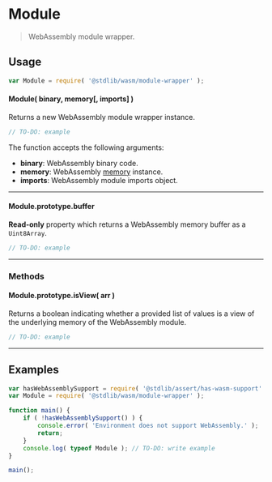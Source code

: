 <!--

@license Apache-2.0

Copyright (c) 2024 The Stdlib Authors.

Licensed under the Apache License, Version 2.0 (the "License");
you may not use this file except in compliance with the License.
You may obtain a copy of the License at

   http://www.apache.org/licenses/LICENSE-2.0

Unless required by applicable law or agreed to in writing, software
distributed under the License is distributed on an "AS IS" BASIS,
WITHOUT WARRANTIES OR CONDITIONS OF ANY KIND, either express or implied.
See the License for the specific language governing permissions and
limitations under the License.

-->

# Module

> WebAssembly module wrapper.

<!-- Section to include introductory text. Make sure to keep an empty line after the intro `section` element and another before the `/section` close. -->

<section class="intro">

</section>

<!-- /.intro -->

<!-- Package usage documentation. -->

<section class="usage">

## Usage

```javascript
var Module = require( '@stdlib/wasm/module-wrapper' );
```

#### Module( binary, memory\[, imports] )

Returns a new WebAssembly module wrapper instance.

```javascript
// TO-DO: example
```

The function accepts the following arguments:

-   **binary**: WebAssembly binary code.
-   **memory**: WebAssembly [memory][@stdlib/wasm/memory] instance.
-   **imports**: WebAssembly module imports object.

* * *

<a name="prop-buffer"></a>

#### Module.prototype.buffer

**Read-only** property which returns a WebAssembly memory buffer as a `Uint8Array`.

```javascript
// TO-DO: example
```

* * *

### Methods

<a name="method-is-view"></a>

#### Module.prototype.isView( arr )

Returns a boolean indicating whether a provided list of values is a view of the underlying memory of the WebAssembly module.

```javascript
// TO-DO: example
```

</section>

<!-- /.usage -->

* * *

<!-- Package usage notes. Make sure to keep an empty line after the `section` element and another before the `/section` close. -->

<section class="notes">

</section>

<!-- /.notes -->

<!-- Package usage examples. -->

<section class="examples">

## Examples

<!-- eslint no-undef: "error" -->

```javascript
var hasWebAssemblySupport = require( '@stdlib/assert/has-wasm-support' );
var Module = require( '@stdlib/wasm/module-wrapper' );

function main() {
    if ( !hasWebAssemblySupport() ) {
        console.error( 'Environment does not support WebAssembly.' );
        return;
    }
    console.log( typeof Module ); // TO-DO: write example
}

main();
```

</section>

<!-- /.examples -->

<!-- Section to include cited references. If references are included, add a horizontal rule *before* the section. Make sure to keep an empty line after the `section` element and another before the `/section` close. -->

<section class="references">

</section>

<!-- /.references -->

<!-- Section for related `stdlib` packages. Do not manually edit this section, as it is automatically populated. -->

<section class="related">

</section>

<!-- /.related -->

<!-- Section for all links. Make sure to keep an empty line after the `section` element and another before the `/section` close. -->

<section class="links">

[@stdlib/wasm/memory]: https://github.com/stdlib-js/stdlib/tree/develop/lib/node_modules/%40stdlib/wasm/memory

</section>

<!-- /.links -->

